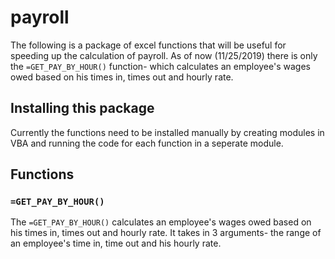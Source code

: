 # payroll

The following is a package of excel functions that will be useful for speeding up the calculation of payroll. As of now (11/25/2019) there is only the `=GET_PAY_BY_HOUR()` function- which calculates an employee's wages owed based on his times in, times out and hourly rate.

## Installing this package

Currently the functions need to be installed manually by creating modules in VBA and running the code for each function in a seperate module.

## Functions

### `=GET_PAY_BY_HOUR()`

The `=GET_PAY_BY_HOUR()` calculates an employee's wages owed based on his times in, times out and hourly rate. It takes in 3 arguments- the range of an employee's time in, time out and his hourly rate.




